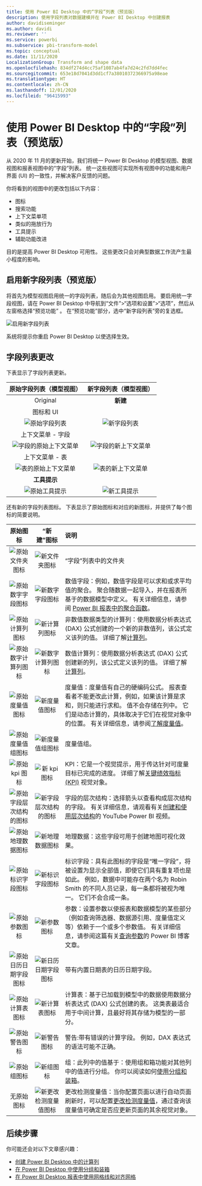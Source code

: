 ```yaml
---
title: 使用 Power BI Desktop 中的“字段”列表（预览版）
description: 使用字段列表对数据建模并在 Power BI Desktop 中创建报表
author: davidiseminger
ms.author: davidi
ms.reviewer: ''
ms.service: powerbi
ms.subservice: pbi-transform-model
ms.topic: conceptual
ms.date: 11/11/2020
LocalizationGroup: Transform and shape data
ms.openlocfilehash: 834df274d4cc75af1087ab4fa7d24c2fd7dd4fec
ms.sourcegitcommit: 653e18d7041d3dd1cf7a38010372366975a98eae
ms.translationtype: HT
ms.contentlocale: zh-CN
ms.lasthandoff: 12/01/2020
ms.locfileid: "96415993"
---
```

# <a name="using-the-field-list-in-power-bi-desktop-preview"></a>使用 Power BI Desktop 中的“字段”列表（预览版）

从 2020 年 11 月的更新开始，我们将统一 Power BI Desktop 的模型视图、数据视图和报表视图中的“字段”列表。 统一这些视图可实现所有视图中的功能和用户界面 (UI) 的一致性，并解决客户反馈的问题。

你将看到的视图中的更改包括以下内容：

* 图标
* 搜索功能
* 上下文菜单项
* 类似的拖放行为
* 工具提示
* 辅助功能改进

目的是提高 Power BI Desktop 可用性。 这些更改只会对典型数据工作流产生最小程度的影响。

## <a name="enabling-the-new-field-list-preview"></a>启用新字段列表（预览版）

将首先为模型视图启用统一的字段列表，随后会为其他视图启用。 要启用统一字段视图，请在 Power BI Desktop 中导航到“文件”>“选项和设置”>“选项”，然后从左窗格选择“预览功能” 。 在“预览功能”部分，选中“新字段列表”旁的复选框。

![启用新字段列表](media/desktop-field-list/field-list-01.png)

系统将提示你重启 Power BI Desktop 以使选择生效。

## <a name="field-list-changes"></a>字段列表更改

下表显示了字段列表更新。 


|原始字段列表（模型视图）  | 新字段列表（模型视图）  |
|:---------:|:---------:|
|Original  |**新建** |
|图标和 UI       ||
|![原始字段列表](media/desktop-field-list/field-list-01a.png)     |![新字段列表](media/desktop-field-list/field-list-01b.png)    |
|上下文菜单 - 字段       ||
|![字段的原始上下文菜单](media/desktop-field-list/field-list-02a.png)     |![字段的新上下文菜单](media/desktop-field-list/field-list-02b.png)    |
|上下文菜单 - 表       ||
|![表的原始上下文菜单](media/desktop-field-list/field-list-03a.png)     |![表的新上下文菜单](media/desktop-field-list/field-list-03b.png)    |
|**工具提示**       ||
|![原始工具提示](media/desktop-field-list/field-list-04a.png)     |![新工具提示](media/desktop-field-list/field-list-04b.png)    |

还有新的字段列表图标。 下表显示了原始图标和对应的新图标，并提供了每个图标的简要说明。 


|原始图标  |“新建”图标  |说明  |
|:---------:|:---------:|:---------|
|![原始文件夹图标](media/desktop-field-list/field-list-05a.png)     |![新文件夹图标](media/desktop-field-list/field-list-05b.png)           |“字段”列表中的文件夹         |
|![原始数字字段图标](media/desktop-field-list/field-list-06a.png)     |![新数字字段图标](media/desktop-field-list/field-list-06b.png)         |数值字段：例如，数值字段是可以求和或求平均值的聚合。 聚合随数据一起导入，并在报表所基于的数据模型中定义。 有关详细信息，请参阅 [Power BI 报表中的聚合函数](../create-reports/service-aggregates.md)。         |
|![原始计算列图标](media/desktop-field-list/field-list-07a.png)     |![新计算列图标](media/desktop-field-list/field-list-07b.png)         |非数值数据类型的计算列：使用数据分析表达式 (DAX) 公式创建的一个新的非数值列，该公式定义该列的值。 详细了解[计算列](desktop-calculated-columns.md)。        |
|![原始数字计算列图标](media/desktop-field-list/field-list-08a.png)     |![新数字计算列图标](media/desktop-field-list/field-list-08b.png)          |数值计算列：使用数据分析表达式 (DAX) 公式创建新的列，该公式定义该列的值。 详细了解[计算列](desktop-calculated-columns.md)。         |
|![原始度量值图标](media/desktop-field-list/field-list-09a.png)     |![新度量值图标](media/desktop-field-list/field-list-09b.png)          |度量值：度量值有自己的硬编码公式。 报表查看者不能更改此计算，例如，如果该计算是求和，则只能进行求和。 值不会存储在列中。 它们是动态计算的，具体取决于它们在视觉对象中的位置。 有关详细信息，请参阅[了解度量值](desktop-measures.md)。         |
|![原始度量值组图标](media/desktop-field-list/field-list-10a.png)     |![新度量值组图标](media/desktop-field-list/field-list-10b.png)         |度量值组。         |
|![原始 kpi 图标](media/desktop-field-list/field-list-11a.png)     |![新 kpi 图标](media/desktop-field-list/field-list-11b.png)         |KPI：它是一个视觉提示，用于传达针对可度量目标已完成的进度。 详细了解[关键绩效指标 (KPI)](../visuals/power-bi-visualization-kpi.md) 视觉对象。         |
|![原始字段层次结构的图标](media/desktop-field-list/field-list-12a.png)     |![新字段层次结构的图标](media/desktop-field-list/field-list-12b.png)           |字段的层次结构：选择箭头以查看构成层次结构的字段。 有关详细信息，请观看有关[创建和使用层次结构](https://www.youtube.com/watch?v=q8WDUAiTGeU)的 YouTube Power BI 视频。         |
|![原始地理数据图标](media/desktop-field-list/field-list-13a.png)     |![新地理数据图标](media/desktop-field-list/field-list-13b.png)         |地理数据：这些字段可用于创建地图可视化效果。         |
|![原始标识字段图标](media/desktop-field-list/field-list-14a.png)     |![新标识字段图标](media/desktop-field-list/field-list-14b.png)          |标识字段：具有此图标的字段是“唯一字段”，将被设置为显示全部值，即使它们具有重复项也是如此。 例如，数据中可能存在两个名为 Robin Smith 的不同人员记录，每一条都将被视为唯一。 它们不会合成一条。         |
|![原始参数图标](media/desktop-field-list/field-list-15a.png)     |![新参数图标](media/desktop-field-list/field-list-15b.png)          |参数：设置参数以使报表和数据模型的某些部分（例如查询筛选器、数据源引用、度量值定义等）依赖于一个或多个参数值。 有关详细信息，请参阅这篇有关[查询参数](https://powerbi.microsoft.com/blog/deep-dive-into-query-parameters-and-power-bi-templates/)的 Power BI 博客文章。         |
|![原始日历日期字段图标](media/desktop-field-list/field-list-16a.png)     |![新日历日期字段图标](media/desktop-field-list/field-list-16b.png)         |带有内置日期表的日历日期字段。         |
|![原始计算表图标](media/desktop-field-list/field-list-17a.png)     |![新计算表图标](media/desktop-field-list/field-list-17b.png)          |计算表：基于已加载到模型中的数据使用数据分析表达式 (DAX) 公式创建的表。 这类表最适合用于中间计算，且最好将其存储为模型的一部分。         |
|![原始警告图标](media/desktop-field-list/field-list-18a.png)     |![新警告图标](media/desktop-field-list/field-list-18b.png)         |警告:带有错误的计算字段。 例如，DAX 表达式的语法可能不正确。         |
|![原始组图标](media/desktop-field-list/field-list-19a.png)     |![新组图标](media/desktop-field-list/field-list-19b.png)         |组：此列中的值基于：使用组和箱功能对其他列中的值进行分组。 你可以阅读如何[使用分组和装箱](../create-reports/desktop-grouping-and-binning.md)。         |
| 无原始图标    |![新更改检测度量值图标](media/desktop-field-list/field-list-20b.png)          |更改检测度量值：当你配置页面以进行自动页面刷新时，可以配置[更改检测度量值](../create-reports/desktop-grouping-and-binning.md)，通过查询该度量值可确定是否应更新页面的其余视觉对象。         |


## <a name="next-steps"></a>后续步骤

你可能还会对以下文章感兴趣：

* [创建 Power BI Desktop 中的计算列](desktop-calculated-columns.md)
* [在 Power BI Desktop 中使用分组和装箱](../create-reports/desktop-grouping-and-binning.md)
* [在 Power BI Desktop 报表中使用网格线和对齐网格](../create-reports/desktop-gridlines-snap-to-grid.md)

